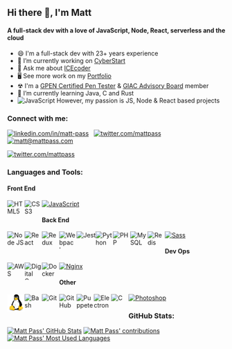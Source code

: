 <!--
Icons: https://devicon.dev

TODO:
- Revise list of repos (public & private)
- Starred repos list (to show interests)
- Work Experiencce section - last 3 roles, to right of each list responsibilities and languages
- Connect with me by Slack? (setup own channel?)
- Create IM app at .dev domain?
- Get PDF, website, LinkedIn and this profile all in-sync
-->

## Hi there 👋, I'm Matt

#### A full-stack dev with a love of JavaScript, Node, React, serverless and the cloud

- 😄 I'm a full-stack dev with 23+ years experience
- 🚀 I’m currently working on [CyberStart](https://cyberstart.com)
- 💬 Ask me about [ICEcoder](https://icecoder.net)
- 🖥️ See more work on my [Portfolio](https://mattpass.com)
- ☢ I'm a [GPEN Certified Pen Tester](https://www.credly.com/badges/02de49d3-dd60-4257-a2c7-8cc6cdd034ee/) & [GIAC Advisory Board](https://www.credly.com/badges/d16d73f1-0581-4248-95c7-58b2c5e0e0b2) member
- 🌱 I’m currently learning Java, C and Rust
- <img src="https://user-images.githubusercontent.com/1311155/195987938-92c0e248-e0e7-46fa-b9f7-9da927af8633.svg" alt="JavaScript" height="16"/> However, my passion is JS, Node & React based projects

### Connect with me:
<a href="https://linkedin.com/in/matt-pass" target="blank"><img src="https://user-images.githubusercontent.com/1311155/196001530-bf44295f-1e62-4339-b98a-06edeefc2336.svg" alt="linkedin.com/in/matt-pass" title="LinkedIn" height="30"></a> &nbsp;
<a href="https://twitter.com/mattpass" target="blank"><img src="https://user-images.githubusercontent.com/1311155/196001542-90f88f51-35de-4454-ace9-a19294d6df2d.svg" alt="twitter.com/mattpass" title="Twitter" height="30"></a> &nbsp;
<a href="mailto:matt@mattpass.com" target="blank"><img src="https://user-images.githubusercontent.com/1311155/196052067-6652fe9b-e4c9-4cc3-9adc-fe0d4d343416.svg" alt="matt@mattpass.com" title="Email" height="30"></a>

<a href="https://twitter.com/mattpass" target="blank"><img src="https://img.shields.io/twitter/follow/mattpass?logo=twitter&style=for-the-badge" alt="twitter.com/mattpass" title="Twitter follower count"></a>

<h3 align="left">Languages and Tools:</h3>

#### Front End
<a href="#front-end"><img align="left" src="https://user-images.githubusercontent.com/1311155/195988761-24d4ae8b-c975-4af1-b45b-89d11492f6a6.svg" alt="HTML5" title="HTML5" width="40" height="40"></a>
<a href="#front-end"><img align="left" src="https://user-images.githubusercontent.com/1311155/195988794-ba74e374-7564-4dce-b52a-5e9e1891f467.svg" alt="CSS3" title="CSS3" width="40" height="40"></a>
<a href="#front-end"><img src="https://user-images.githubusercontent.com/1311155/195987938-92c0e248-e0e7-46fa-b9f7-9da927af8633.svg" alt="JavaScript" title="JavaScript" width="40" height="40"></a>

#### Back End
<a href="#back-end"><img align="left" src="https://user-images.githubusercontent.com/1311155/195988610-96768970-7b7c-48b7-b9ba-94f0c993e807.svg" alt="Node JS" title="Node JS" width="40" height="40"></a>
<a href="#back-end"><img align="left" src="https://user-images.githubusercontent.com/1311155/195988972-32be7d05-9987-4cf6-991b-ccc988818a7d.svg" alt="React" title="React" width="40" height="40"></a>
<a href="#back-end"><img align="left" src="https://user-images.githubusercontent.com/1311155/195989130-df4d9e6e-750f-4153-b0ed-e144403ef1ca.svg" alt="Redux" title="Redux" width="40" height="40"></a>
<!--
Soon - TypeScript:
<a href="#back-end"><img src="https://user-images.githubusercontent.com/1311155/195989103-63431c52-6a93-4ed5-8d87-4a9ac0cdf99b.svg" alt="TypeScript" title="TypeScript" width="40" height="40"></a>
-->
<a href="#back-end"><img align="left" src="https://user-images.githubusercontent.com/1311155/195989064-2997152a-872d-4bb0-a0ce-1b07832d6cb3.svg" alt="Webpack" title="Webpack" width="40" height="40"></a>
<a href="#back-end"><img align="left" src="https://user-images.githubusercontent.com/1311155/195989193-0e5ad278-5a80-4523-9031-39f923f9df2f.svg" alt="Jest" title="Jest" height="40"></a>
<a href="#back-end"><img align="left" src="https://user-images.githubusercontent.com/1311155/195989322-6ed51f97-b631-48cb-bab2-c0a7ae1bd07c.svg" alt="Python" title="Python" width="40" height="40"></a>
<a href="#back-end"><img align="left" src="https://user-images.githubusercontent.com/1311155/195989369-dc764c61-1137-473f-b61f-6a08ec419637.svg" alt="PHP" title="PHP" width="40" height="40"></a>
<a href="#back-end"><img align="left" src="https://user-images.githubusercontent.com/1311155/196001646-78f4420b-bf5e-4c0f-97fc-51fca5708764.svg" alt="MySQL" title="MySQL" width="40" height="40"></a>
<a href="#back-end"><img align="left" src="https://user-images.githubusercontent.com/1311155/196051725-98a351b4-d144-44ba-803f-adf132dfb4a6.svg" alt="Redis" title="Redis" width="40" height="40"></a>
<a href="#back-end"><img src="https://user-images.githubusercontent.com/1311155/196001631-9d8986d0-0d74-40ec-b25b-4acfa70b633d.svg" alt="Sass" title="Sass" width="40" height="40"></a>
<!--
Soon - Tailwind:
<a href="#back-end"><img src="https://user-images.githubusercontent.com/1311155/195989445-75e87e8a-f6ee-48b4-ae84-352313d1833d.svg" alt="Tailwind" title="Tailwind" height="40"></a>
--->

#### Dev Ops
<a href="#dev-ops"><img align="left" src="https://user-images.githubusercontent.com/1311155/196053104-5f41de69-f241-4050-8fe2-03a0b994c90f.svg" alt="AWS" title="AWS" width="40" height="40"></a>
<a href="#dev-ops"><img align="left" src="https://user-images.githubusercontent.com/1311155/198881348-c763c4bf-dce3-4db9-9d1d-b0b8fd280d2f.svg" alt="Digital Ocean" title="Digital Ocean" width="40" height="40"></a>
<a href="#dev-ops"><img align="left" src="https://user-images.githubusercontent.com/1311155/196051433-7a305778-e603-4ef8-813e-583bb3a7a384.svg" alt="Docker" title="Docker" width="40" height="40"></a>
<a href="#dev-ops"><img src="https://user-images.githubusercontent.com/1311155/196051772-68b8129e-70ce-49f5-aa14-f99d28f1f704.svg" alt="Nginx" title="Nginx" width="40" height="40"></a>

#### Other
<a href="#other"><img align="left" src="https://raw.githubusercontent.com/devicons/devicon/master/icons/linux/linux-original.svg" alt="Linux" title="Linux" width="40" height="40"></a>
<a href="#other"><img align="left" src="https://user-images.githubusercontent.com/1311155/196002681-3cd472a8-cad4-4cb2-aed4-7344e1315707.svg" alt="Bash" title="Bash" width="40" height="40"></a>
<a href="#other"><img align="left" src="https://user-images.githubusercontent.com/1311155/196002617-a6480bbf-ee7b-479b-a2ff-142ac866ff35.svg" alt="Git" title="Git" width="40" height="40"></a>
<a href="#other"><img align="left" src="https://user-images.githubusercontent.com/1311155/196051245-05e6033d-429c-4687-952d-6adca491bb74.svg" alt="GitHub" title="GitHub" width="40" height="40"></a>
<a href="#other"><img align="left" src="https://user-images.githubusercontent.com/1311155/196002798-14371b63-f3c4-4b3e-8db4-2a1d1cbfac10.svg" alt="Puppeteer" title="Puppeteer" width="40" height="40"></a>
<a href="#other"><img align="left" src="https://user-images.githubusercontent.com/1311155/196051863-07642031-fe22-4a8a-a3f0-f22991be4d2a.svg" alt="Electron" title="Eleectron" width="40" height="40"></a>
<a href="#other"><img align="left" src="https://user-images.githubusercontent.com/1311155/196051835-af64b675-f094-4f96-901b-69332d4844e6.svg" alt="C" title="C" width="40" height="40"></a>
<a href="#other"><img src="https://user-images.githubusercontent.com/1311155/196051793-17d51295-1e49-465b-bb1d-f655765db7e7.svg" alt="Photoshop" title="Photoshop" width="40" height="40"></a>

### GitHub Stats:
<a href="#github-stats"><img src="https://github-readme-stats.vercel.app/api?username=mattpass&show_icons=true&locale=en" alt="Matt Pass' GitHub Stats" title="Matt Pass' GitHub Stats"></a>
<a href="#github-stats"><img src="https://github-readme-streak-stats.herokuapp.com/?user=mattpass&" alt="Matt Pass' contributions" title="Matt Pass' contributions"></a>
<a href="#github-stats"><img src="https://github-readme-stats.vercel.app/api/top-langs?username=mattpass&show_icons=true&locale=en&layout=compact" alt="Matt Pass' Most Used Languages" title="Matt Pass' Most Used Languages"></a>
